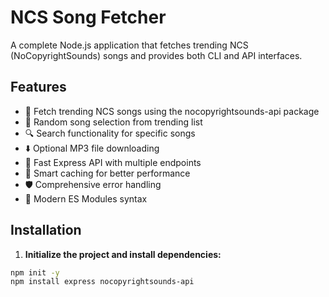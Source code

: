 # NCS Song Fetcher

A complete Node.js application that fetches trending NCS (NoCopyrightSounds) songs and provides both CLI and API interfaces.

## Features

- 🎵 Fetch trending NCS songs using the nocopyrightsounds-api package
- 🎲 Random song selection from trending list
- 🔍 Search functionality for specific songs
- ⬇️ Optional MP3 file downloading
- 🚀 Fast Express API with multiple endpoints
- 💾 Smart caching for better performance
- 🛡️ Comprehensive error handling
- 📱 Modern ES Modules syntax

## Installation

1. **Initialize the project and install dependencies:**

```bash
npm init -y
npm install express nocopyrightsounds-api

